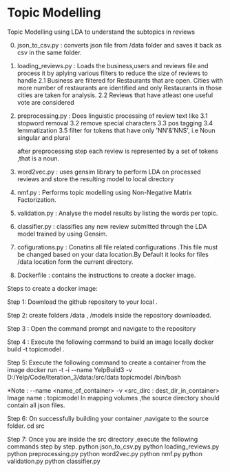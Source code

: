 # Topic Modelling
Topic Modelling using LDA to understand the subtopics in reviews

0. json_to_csv.py : converts json file from /data folder and saves it back as csv in the same folder.

1. loading_reviews.py : Loads the business,users and reviews file and process it by aplying various filters to reduce the size of reviews to handle
   2.1 Business are filtered for Restaurants that are open. Cities with more number of restaurants are identified and only Restaurants in those cities are taken for analysis.
   2.2 Reviews that have atleast one useful vote are considered

2. preprocessing.py : Does linguistic processing of review text like 
   3.1 stopword removal
   3.2 remove special characters
   3.3 pos tagging
   3.4 lemmatization
   3.5 filter for tokens that have only 'NN'&'NNS', i.e Noun singular and plural

   after preprocessing step each review is represented by a set of tokens ,that is a noun.

3. word2vec.py : uses gensim library to perform LDA on processed reviews and store the resulting model to local directory

4. nmf.py : Performs topic modelling using Non-Negative Matrix Factorization.

5. validation.py : Analyse the model results by listing the words per topic.

6. classifier.py : classifies any new review submitted through the LDA model trained by using Gensim.

7. cofigurations.py : Conatins all file related configurations .This file must be changed based on your data location.By Default it looks for files /data location form the current directory. 

7. Dockerfile : contains the instructions to create a docker image.

Steps to create a docker image:

Step 1: Download the github repository  to your local .

Step 2: create folders /data , /models inside the repository downloaded.

Step 3 : Open the command prompt and navigate to the repository 

Step 4 : Execute the following command to build an image locally
docker build -t topicmodel .

Step 5:  Execute the following command to create a container from the image
docker run -t -i --name YelpBuild3 -v D:/Yelp/Code/Iteration_3/data:/src/data topicmodel /bin/bash

*Note :
   --name <name_of_container>
    -v <src_dirc : dest_dir_in_container>
    Image name : topicmodel
    In mapping volumes ,the  source directory should contain all json files.
 
Step 6: On successfully building your container ,navigate to the source folder.
cd src

Step 7: Once you are inside the src directory ,execute the following commands step by step.
python json_to_csv.py
python loading_reviews.py
python preprocessing.py
python word2vec.py
python nmf.py
python validation.py
python classifier.py

